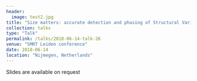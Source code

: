 ```yaml
---
header:
  image: test2.jpg
title: "Size matters: accurate detection and phasing of Structural Variations"
collection: talks
type: "Talk"
permalink: /talks/2018-06-14-talk-26
venue: "SMRT Leiden conference"
date: 2018-06-14
location: "Nijmegen, Netherlands"
---
```


Slides are available on request
